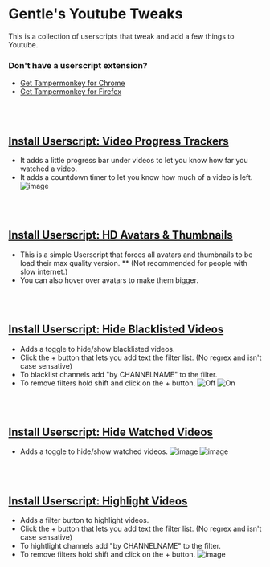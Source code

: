 

# Gentle's Youtube Tweaks
This is a collection of userscripts that tweak and add a few things to Youtube.

### Don't have a userscript extension?
* [Get Tampermonkey for Chrome](https://chrome.google.com/webstore/detail/tampermonkey/dhdgffkkebhmkfjojejmpbldmpobfkfo?hl=en)
* [Get Tampermonkey for Firefox](https://addons.mozilla.org/en-US/firefox/addon/tampermonkey/)
  
<br><br>
  
## [Install Userscript: Video Progress Trackers](https://github.com/GentlePuppet/Gentles_Tampermonkey_Userscripts/raw/main/Youtube%20Better%20CSS%20Tweaks/Video%20Progress%20Trackers.user.js)
* It adds a little progress bar under videos to let you know how far you watched a video.
* It adds a countdown timer to let you know how much of a video is left.
![image](https://github.com/GentlePuppet/Gentles_Tampermonkey_Userscripts/assets/43224790/7b210d39-66f2-4b93-aecb-cef0144a38e5)

<br><br>

## [Install Userscript: HD Avatars & Thumbnails](https://github.com/GentlePuppet/Gentles_Tampermonkey_Userscripts/raw/main/Youtube%20Better%20CSS%20Tweaks/HD%20Avatars%20&%20Thumbnails.user.js)
* This is a simple Userscript that forces all avatars and thumbnails to be load their max quality version. 
** (Not recommended for people with slow internet.)
* You can also hover over avatars to make them bigger.

<br><br>

## [Install Userscript: Hide Blacklisted Videos](https://github.com/GentlePuppet/Gentles_Tampermonkey_Userscripts/raw/main/Youtube%20Better%20CSS%20Tweaks/Youtube%20Hide%20Blacklisted%20Videos.user.js)
* Adds a toggle to hide/show blacklisted videos. 
* Click the + button that lets you add text the filter list. (No regrex and isn't case sensative)
* To blacklist channels add "by CHANNELNAME" to the filter. 
* To remove filters hold shift and click on the + button. 
![Off](https://github.com/GentlePuppet/Gentles_Tampermonkey_Userscripts/assets/43224790/827aadcf-3330-4319-b100-c0dd1bfe76db)
![On](https://github.com/GentlePuppet/Gentles_Tampermonkey_Userscripts/assets/43224790/eb28d38f-f3f1-4ee7-b780-f769b078a10b)

<br><br>

## [Install Userscript: Hide Watched Videos](https://github.com/GentlePuppet/Gentles_Tampermonkey_Userscripts/raw/main/Youtube%20Better%20CSS%20Tweaks/Hide%20Watched%20Videos.user.js)
* Adds a toggle to hide/show watched videos.
![image](https://github.com/GentlePuppet/Gentles_Tampermonkey_Userscripts/assets/43224790/fa545e09-7fe1-416d-b8c9-584d705eede3)
![image](https://github.com/GentlePuppet/Gentles_Tampermonkey_Userscripts/assets/43224790/ea40c2e0-2d36-45af-8e44-3cf087be55a9)

<br><br>

## [Install Userscript: Highlight Videos](https://github.com/GentlePuppet/Gentles_Tampermonkey_Userscripts/raw/main/Youtube%20Better%20CSS%20Tweaks/Highlight%20Videos.user.js)
* Adds a filter button to highlight videos.
* Click the + button that lets you add text the filter list. (No regrex and isn't case sensative)
* To hightlight channels add "by CHANNELNAME" to the filter.
* To remove filters hold shift and click on the + button.
![image](https://github.com/GentlePuppet/Gentles_Tampermonkey_Userscripts/assets/43224790/42b2822e-7e27-4500-89cc-7172dbfac618)
